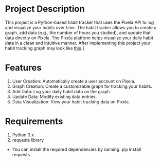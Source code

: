 # Project Description

This project is a Python-based habit tracker that uses the Pixela API to log and visualize your habits over time. The habit tracker allows you to create a graph, add data (e.g., the number of hours you studied), and update that data directly on Pixela. The Pixela platform helps visualize your daily habit data in a clean and intuitive manner. After implementing this project your habit tracking graph may look like [this](https://pixe.la/v1/users/a-young/graphs/graph1.html).]

# Features

1. User Creation: Automatically create a user account on Pixela.
2. Graph Creation: Create a customizable graph for tracking your habits.
3. Add Data: Log your daily habit data on the graph.
4. Update Data: Modify existing data entries.
5. Data Visualization: View your habit tracking data on Pixela.


# Requirements
1. Python 3.x
2. requests library
- You can install the required dependencies by running: pip install requests


